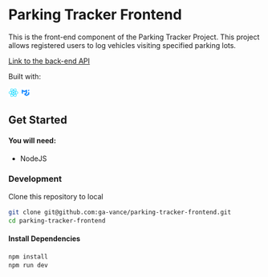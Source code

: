 # Parking Tracker Frontend

This is the front-end component of the Parking Tracker Project. This project allows registered users to log vehicles visiting specified parking lots.

[Link to the back-end API](https://github.com/ga-vance/parking-tracker-api)

Built with:

[<img src="./readmeAssets/react.png" width=20>](https://react.dev) [<img src="./readmeAssets/mui.png" width=20>](https://mui.com/)

## Get Started

#### You will need:

-   NodeJS

### Development

Clone this repository to local

```sh
git clone git@github.com:ga-vance/parking-tracker-frontend.git
cd parking-tracker-frontend
```

#### Install Dependencies

```sh
npm install
npm run dev
```
